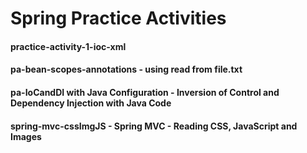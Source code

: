 # Spring Practice Activities  

#### practice-activity-1-ioc-xml
#### pa-bean-scopes-annotations - using read from file.txt
#### pa-IoCandDI with Java Configuration - Inversion of Control and Dependency Injection with Java Code
#### spring-mvc-cssImgJS - Spring MVC - Reading CSS, JavaScript and Images